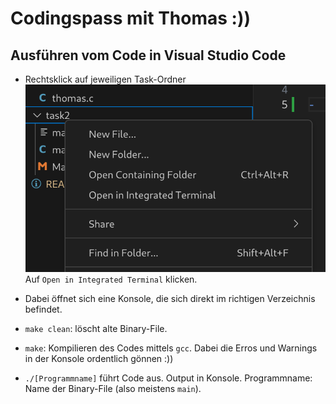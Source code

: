# **Codingspass mit Thomas :))** 

## Ausführen vom Code in Visual Studio Code

- Rechtsklick auf jeweiligen Task-Ordner<br>
![](image.png)
Auf `Open in Integrated Terminal` klicken.<br>

- Dabei öffnet sich eine Konsole, die sich direkt im richtigen Verzeichnis befindet.
- `make clean`: löscht alte Binary-File.
- `make`: Kompilieren des Codes mittels `gcc`. Dabei die Erros und Warnings in der Konsole ordentlich gönnen :))
- `./[Programmname]` führt Code aus. Output in Konsole. Programmname: Name der Binary-File (also meistens `main`).
